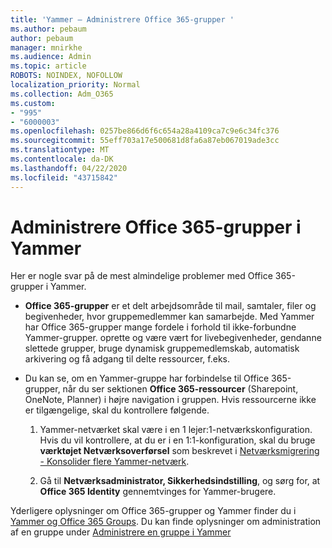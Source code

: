 ```yaml
---
title: 'Yammer – Administrere Office 365-grupper '
ms.author: pebaum
author: pebaum
manager: mnirkhe
ms.audience: Admin
ms.topic: article
ROBOTS: NOINDEX, NOFOLLOW
localization_priority: Normal
ms.collection: Adm_O365
ms.custom:
- "995"
- "6000003"
ms.openlocfilehash: 0257be866d6f6c654a28a4109ca7c9e6c34fc376
ms.sourcegitcommit: 55eff703a17e500681d8fa6a87eb067019ade3cc
ms.translationtype: MT
ms.contentlocale: da-DK
ms.lasthandoff: 04/22/2020
ms.locfileid: "43715842"
---
```

# <a name="manage-office-365-groups-in-yammer"></a>Administrere Office 365-grupper i Yammer

Her er nogle svar på de mest almindelige problemer med Office 365-grupper i Yammer.

* **Office 365-grupper** er et delt arbejdsområde til mail, samtaler, filer og begivenheder, hvor gruppemedlemmer kan samarbejde. Med Yammer har Office 365-grupper mange fordele i forhold til ikke-forbundne Yammer-grupper. oprette og være vært for livebegivenheder, gendanne slettede grupper, bruge dynamisk gruppemedlemskab, automatisk arkivering og få adgang til delte ressourcer, f.eks.

* Du kan se, om en Yammer-gruppe har forbindelse til Office 365-grupper, når du ser sektionen **Office 365-ressourcer** (Sharepoint, OneNote, Planner) i højre navigation i gruppen. Hvis ressourcerne ikke er tilgængelige, skal du kontrollere følgende.

  1. Yammer-netværket skal være i en 1 lejer:1-netværkskonfiguration. Hvis du vil kontrollere, at du er i en 1:1-konfiguration, skal du bruge **værktøjet Netværksoverførsel** som beskrevet i [Netværksmigrering - Konsolider flere Yammer-netværk](https://docs.microsoft.com/yammer/configure-your-yammer-network/consolidate-multiple-yammer-networks).

  2. Gå til **Netværksadministrator, Sikkerhedsindstilling**, og sørg for, at **Office 365 Identity** gennemtvinges for Yammer-brugere.

Yderligere oplysninger om Office 365-grupper og Yammer finder du i [Yammer og Office 365 Groups](https://docs.microsoft.com/yammer/manage-yammer-groups/yammer-and-office-365-groups). Du kan finde oplysninger om administration af en gruppe under [Administrere en gruppe i Yammer](https://support.office.com/article/Manage-a-group-in-Yammer-6e05c6d6-5548-4c88-89cd-e6757a514ef2)
